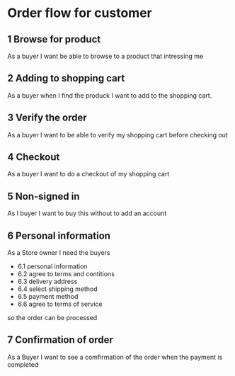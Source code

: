 # Order flow for customer

## 1 Browse for product
As a buyer I want be able to browse to a product that intressing me

## 2 Adding to shopping cart
As a buyer when I find the produck I want to add to the shopping cart.

## 3 Verify the order
As a buyer I want to be able to verify my shopping cart before checking out

## 4 Checkout
As a buyer I want to do a checkout of my shopping cart

## 5 Non-signed in
As I buyer I want to buy this without to add an account

## 6 Personal information
As a Store owner I need the buyers
* 6.1 personal information
* 6.2 agree to terms and contitions 
* 6.3 delivery address
* 6.4 select shipping method
* 6.5 payment method 
* 6.6 agree to terms of service

so the order can be processed

## 7 Confirmation of order
As a Buyer I want to see a comfirmation of the order when the payment is completed
